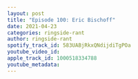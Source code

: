 ```yaml
---
layout: post
title: "Episode 100: Eric Bischoff"
date: 2021-04-23
categories: ringside-rant
author: ringside-rant
spotify_track_id: 583UABjRkxQNdijdiTgPOa
youtube_video_id: 
apple_track_id: 1000518334788
youtube_metadata: 
---
```

